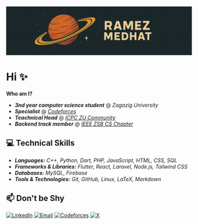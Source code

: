 ![](logo.png)

# Hi ✨
**Who am I?**
- ***3nd year computer science student*** @ *Zagazig University*
- ***Specialist*** @ [*Codeforces*](https://codeforces.com/profile/r6mez)
- ***Teachnical Head*** @ [*ICPC ZU Community*](icpczagazig.com)
- ***Backend track member*** @ [*IEEE ZSB CS Chapter*](https://ieee-zsb.org/)

## 💻 Technical Skills  

- ***Languages:** C++, Python, Dart, PHP, JavaScript, HTML, CSS, SQL*
- ***Frameworks & Libraries:** Flutter, React, Laravel, Node.js, Tailwind CSS*
- ***Databases:** MySQL, Firebase*
- ***Tools & Technologies:** Git, GitHub, Linux, LaTeX, Markdown*  

## 📫 Don't be Shy

[![LinkedIn](https://img.shields.io/badge/LinkedIn-%230077B5.svg?style=for-the-badge&logo=linkedin&logoColor=white)](https://www.linkedin.com/in/r6mez/)  [![Email](https://img.shields.io/badge/Email-%23D14836.svg?style=for-the-badge&logo=gmail&logoColor=white)](mailto:iramezdev@gmail.com)   [![Codeforces](https://img.shields.io/badge/Codeforces-%231F8ACB.svg?style=for-the-badge&logo=codeforces&logoColor=white)](https://codeforces.com/profile/r6mez)   [![X](https://img.shields.io/badge/X-%2312100E.svg?style=for-the-badge&logo=x&logoColor=white)](https://x.com/R6mezMedhat)
